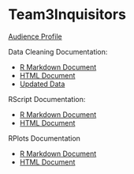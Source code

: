 # Team3Inquisitors

[Audience Profile](https://github.com/Julie789/Team3Inquisitors/blob/master/HISG_AudienceProfile.md)

Data Cleaning Documentation: 
 * [R Markdown Document](https://github.com/Julie789/Team3Inquisitors/blob/master/DataCleaning/HISG_DataCleaning.Rmd)
 * [HTML Document](https://github.com/Julie789/Team3Inquisitors/blob/master/DataCleaning/HISG_DataCleaning.html)
 * [Updated Data](https://github.com/Julie789/Team3Inquisitors/tree/master/DataCleaning/CleanedData)
 
 RScript Documentation:
  * [R Markdown Document](https://github.com/Julie789/Team3Inquisitors/blob/master/RScript/HISG_RScript.Rmd)
  * [HTML Document](https://github.com/Julie789/Team3Inquisitors/blob/master/RScript/HISG_RScript.html)
  
 RPlots Documentation
  * [R Markdown Document](https://github.com/Julie789/Team3Inquisitors/blob/master/RGraphs/HISG_RPlots.Rmd)
  * [HTML Document](https://github.com/Julie789/Team3Inquisitors/blob/master/RGraphs/HISG_RPlots.html)
